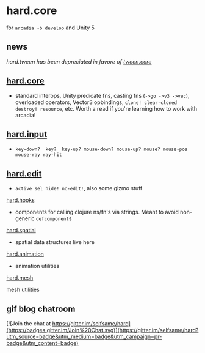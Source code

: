 hard.core
====

for ```arcadia -b develop``` and Unity 5

## news

*hard.tween has been depreciated in favore of [tween.core](https://github.com/selfsame/tween)*


## [hard.core](https://github.com/selfsame/hard/blob/master/core.clj)

* standard interops, Unity predicate fns, casting fns (```->go ->v3 ->vec```), overloaded operators, Vector3 opbindings, ```clone! clear-cloned destroy! resource```, etc. Worth a read if you're learning how to work with arcadia!


## [hard.input](https://github.com/selfsame/hard/blob/master/input.clj)

* ```key-down?  key?  key-up? mouse-down? mouse-up? mouse? mouse-pos mouse-ray ray-hit```


## [hard.edit](https://github.com/selfsame/hard/blob/master/edit.clj)
* ```active sel hide! no-edit!```, also some gizmo stuff



[hard.hooks](https://github.com/selfsame/hard/blob/master/hooks.clj)

* components for calling clojure ns/fn's via strings.  Meant to avoid non-generic ```defcomponent```s


[hard.spatial](https://github.com/selfsame/hard/blob/master/spatial.clj)

* spatial data structures live here


[hard.animation](https://github.com/selfsame/hard/blob/master/animation.clj)

* animation utilities


[hard.mesh](https://github.com/selfsame/hard/blob/master/mesh.clj)

mesh utilities




## gif blog chatroom

[![Join the chat at https://gitter.im/selfsame/hard](https://badges.gitter.im/Join%20Chat.svg)](https://gitter.im/selfsame/hard?utm_source=badge&utm_medium=badge&utm_campaign=pr-badge&utm_content=badge)
